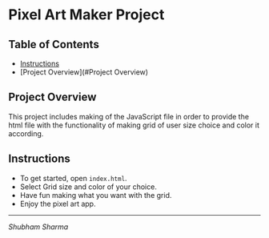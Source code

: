 # Pixel Art Maker Project

## Table of Contents

* [Instructions](#instructions)
* [Project Overview](#Project Overview)

## Project Overview
This project includes making of the JavaScript file
in order to provide the html file with the functionality
of making grid of user size choice and color it according. 

## Instructions
- To get started, open `index.html`.
- Select Grid size and color of your choice.
- Have fun making what you want with the grid.
- Enjoy the pixel art app.

---
*Shubham Sharma*
